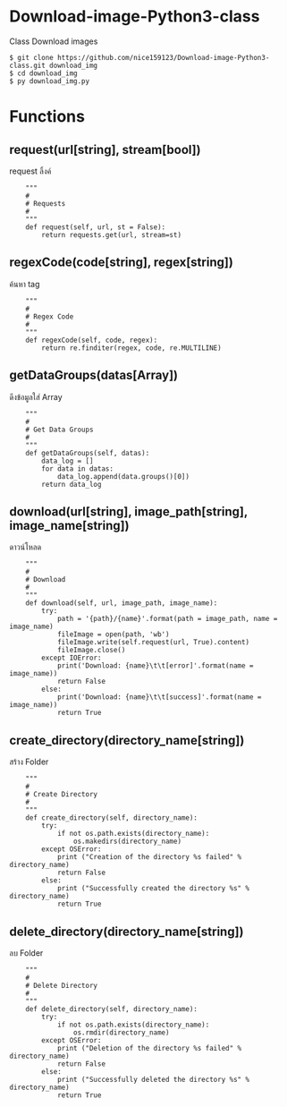 # Download-image-Python3-class
Class Download images
```
$ git clone https://github.com/nice159123/Download-image-Python3-class.git download_img
$ cd download_img
$ py download_img.py
```
# Functions
## request(url[string], stream[bool])
request ลิ้งค์
```
    """
    # 
    # Requests
    # 
    """
    def request(self, url, st = False):
        return requests.get(url, stream=st)
```
## regexCode(code[string], regex[string])
ค้นหา tag 
```
    """
    # 
    # Regex Code
    # 
    """
    def regexCode(self, code, regex):
        return re.finditer(regex, code, re.MULTILINE)
```
## getDataGroups(datas[Array])
ดึงข้อมูลใส่ Array
```
    """
    # 
    # Get Data Groups
    # 
    """
    def getDataGroups(self, datas):
        data_log = []
        for data in datas:
            data_log.append(data.groups()[0])
        return data_log
```
## download(url[string], image_path[string], image_name[string])
ดาวน์โหลด
```
    """
    # 
    # Download
    # 
    """
    def download(self, url, image_path, image_name):
        try:
            path = '{path}/{name}'.format(path = image_path, name = image_name)
            fileImage = open(path, 'wb')
            fileImage.write(self.request(url, True).content)
            fileImage.close()
        except IOError:
            print('Download: {name}\t\t[error]'.format(name = image_name))
            return False
        else:
            print('Download: {name}\t\t[success]'.format(name = image_name))
            return True
```
## create_directory(directory_name[string])
สร้าง Folder
```
    """
    # 
    # Create Directory
    # 
    """
    def create_directory(self, directory_name):
        try:
            if not os.path.exists(directory_name):
                os.makedirs(directory_name)
        except OSError:
            print ("Creation of the directory %s failed" % directory_name)
            return False
        else:
            print ("Successfully created the directory %s" % directory_name)
            return True
```
## delete_directory(directory_name[string])
ลบ Folder
```
    """
    # 
    # Delete Directory
    # 
    """
    def delete_directory(self, directory_name):
        try:
            if not os.path.exists(directory_name):
                os.rmdir(directory_name)
        except OSError:
            print ("Deletion of the directory %s failed" % directory_name)
            return False
        else:
            print ("Successfully deleted the directory %s" % directory_name)
            return True
```
